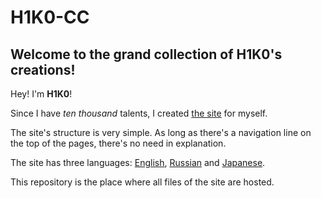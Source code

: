 # H1K0-CC

## Welcome to the grand collection of H1K0's creations!

Hey! I'm **H1K0**!

Since I have *ten thousand* talents, I created [the site](https://h1k0.fun "H1K0-CC") for myself.

The site's structure is very simple. As long as there's a navigation line on the top of the pages, there's no need in explanation.

The site has three languages: [English](https://h1k0.fun/en), [Russian](https://h1k0.fun/ru) and [Japanese](https://h1k0.fun/jp).

This repository is the place where all files of the site are hosted.
